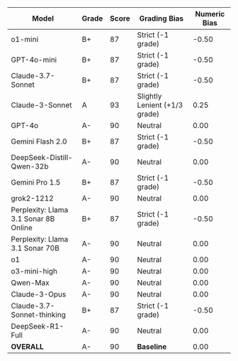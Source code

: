 | Model | Grade | Score | Grading Bias | Numeric Bias |
|------|-------|-------|-------------|-------------|
| o1-mini | B+ | 87 | Strict (-1 grade) | -0.50 |
| GPT-4o-mini | B+ | 87 | Strict (-1 grade) | -0.50 |
| Claude-3.7-Sonnet | B+ | 87 | Strict (-1 grade) | -0.50 |
| Claude-3-Sonnet | A | 93 | Slightly Lenient (+1/3 grade) | 0.25 |
| GPT-4o | A- | 90 | Neutral | 0.00 |
| Gemini Flash 2.0 | B+ | 87 | Strict (-1 grade) | -0.50 |
| DeepSeek-Distill-Qwen-32b | A- | 90 | Neutral | 0.00 |
| Gemini Pro 1.5 | B+ | 87 | Strict (-1 grade) | -0.50 |
| grok2-1212 | A- | 90 | Neutral | 0.00 |
| Perplexity: Llama 3.1 Sonar 8B Online | B+ | 87 | Strict (-1 grade) | -0.50 |
| Perplexity: Llama 3.1 Sonar 70B | A- | 90 | Neutral | 0.00 |
| o1 | A- | 90 | Neutral | 0.00 |
| o3-mini-high | A- | 90 | Neutral | 0.00 |
| Qwen-Max | A- | 90 | Neutral | 0.00 |
| Claude-3-Opus | A- | 90 | Neutral | 0.00 |
| Claude-3.7-Sonnet-thinking | B+ | 87 | Strict (-1 grade) | -0.50 |
| DeepSeek-R1-Full | A- | 90 | Neutral | 0.00 |
| **OVERALL** | A- | 90 | **Baseline** | 0.00 |